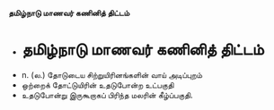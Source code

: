 **தமிழ்நாடு மாணவர் கணினித் திட்டம்**
- # தமிழ்நாடு மாணவர் கணினித் திட்டம்
- n. (ல.) தோடுடைய சிற்றுயிரினங்களின் வாய் அடிப்புறம்
- ஒற்றைக் தோட்டுயிரின் உதடுபோன்ற உட்பகுதி
- உதடுபோன்று இருகூறாகப் பிரிந்த மலரின் கீழ்ப்பகுதி.

